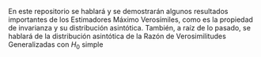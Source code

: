 En este repositorio se hablará y se demostrarán algunos resultados importantes de los Estimadores Máximo Verosímiles, como es la propiedad de invarianza y su distribución asintótica.
También, a raíz de lo pasado, se hablará de la distribución asintótica de la Razón de Verosimilitudes Generalizadas con $H_0$ simple
